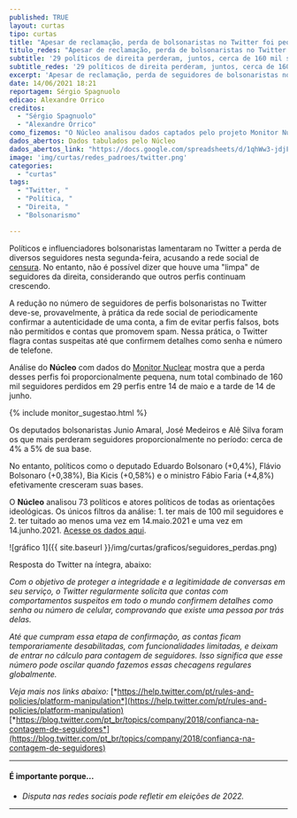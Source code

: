 ```yaml
---
published: TRUE
layout: curtas
tipo: curtas
title: "Apesar de reclamação, perda de bolsonaristas no Twitter foi pequena"
titulo_redes: "Apesar de reclamação, perda de bolsonaristas no Twitter foi pequena"
subtitle: '29 políticos de direita perderam, juntos, cerca de 160 mil seguidores, mas diversos bolsonaristas cresceram'
subtitle_redes: '29 políticos de direita perderam, juntos, cerca de 160 mil seguidores, mas diversos bolsonaristas cresceram'
excerpt: 'Apesar de reclamação, perda de seguidores de bolsonaristas no Twitter foi pequena'
date: 14/06/2021 18:21
reportagem: Sérgio Spagnuolo
edicao: Alexandre Orrico
creditos:
  - "Sérgio Spagnuolo"
  - "Alexandre Orrico"
como_fizemos: "O Núcleo analisou dados captados pelo projeto Monitor Nuclear."
dados_abertos: Dados tabulados pelo Núcleo
dados_abertos_link: "https://docs.google.com/spreadsheets/d/1qhWw3-jdjFSzf82aFA8ej3HGAqJoQ5xbj_Y1XSiP-Yw/edit?usp=sharing"
image: 'img/curtas/redes_padroes/twitter.png'
categories:
  - "curtas"
tags:
  - "Twitter, "
  - "Política, "
  - "Direita, "
  - "Bolsonarismo"

---
```


Políticos e influenciadores bolsonaristas lamentaram no Twitter a perda de diversos seguidores nesta segunda-feira, acusando a rede social de [censura](https://twitter.com/search?q=%23TwitterCensura&src=trend_click&vertical=trends). No entanto, não é possível dizer que houve uma "limpa" de seguidores da direita, considerando que outros perfis continuam crescendo.

A redução no número de seguidores de perfis bolsonaristas no Twitter deve-se, provavelmente, à prática da rede social de periodicamente confirmar a autenticidade de uma conta, a fim de evitar perfis falsos, bots não permitidos e contas que promovem spam. Nessa prática, o Twitter flagra contas suspeitas até que confirmem detalhes como senha e número de telefone.

Análise do **Núcleo** com dados do [Monitor Nuclear](https://nucleo.jor.br/monitor/) mostra que a perda desses perfis foi proporcionalmente pequena, num total combinado de 160 mil seguidores perdidos em 29 perfis entre 14 de maio e a tarde de 14 de junho.

{% include monitor_sugestao.html %}

Os deputados bolsonaristas Junio Amaral, José Medeiros e Alê Silva foram os que mais perderam seguidores proporcionalmente no período: cerca de 4% a 5% de sua base.

No entanto, políticos como o deputado Eduardo Bolsonaro (+0,4%), Flávio Bolsonaro (+0,38%), Bia Kicis (+0,58%) e o ministro Fábio Faria (+4,8%) efetivamente cresceram suas bases.

O **Núcleo** analisou 73 políticos e atores políticos de todas as orientações ideológicas. Os únicos filtros da análise: 1. ter mais de 100 mil seguidores e 2. ter tuitado ao menos uma vez em 14.maio.2021 e uma vez em 14.junho.2021. [Acesse os dados aqui](https://docs.google.com/spreadsheets/d/1qhWw3-jdjFSzf82aFA8ej3HGAqJoQ5xbj_Y1XSiP-Yw/edit?usp=sharing).

![gráfico 1]({{ site.baseurl }}/img/curtas/graficos/seguidores_perdas.png)

Resposta do Twitter na íntegra, abaixo:

*Com o objetivo de proteger a integridade e a legitimidade de conversas em seu serviço, o Twitter regularmente solicita que contas com comportamentos suspeitos em todo o mundo confirmem detalhes como senha ou número de celular, comprovando que existe uma pessoa por trás delas.*

*Até que cumpram essa etapa de confirmação, as contas ficam temporariamente desabilitadas, com funcionalidades limitadas, e deixam de entrar no cálculo para contagem de seguidores. Isso significa que esse número pode oscilar quando fazemos essas checagens regulares globalmente.*

*Veja mais nos links abaixo:*
[*https://help.twitter.com/pt/rules-and-policies/platform-manipulation*](https://help.twitter.com/pt/rules-and-policies/platform-manipulation)
[*https://blog.twitter.com/pt_br/topics/company/2018/confianca-na-contagem-de-seguidores*](https://blog.twitter.com/pt_br/topics/company/2018/confianca-na-contagem-de-seguidores)

---

#### É importante porque...

- *Disputa nas redes sociais pode refletir em eleições de 2022.*

---
